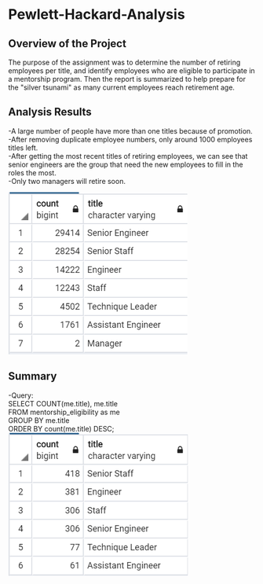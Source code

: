 # **Pewlett-Hackard-Analysis**

## Overview of the Project
The purpose of the assignment was to determine the number of retiring employees per title, and identify employees who are eligible to participate in a mentorship program. Then the report is summarized to help prepare for the "silver tsunami" as many current employees reach retirement age.
## Analysis Results
-A large number of people have more than one titles because of promotion.
<br /> -After removing duplicate employee numbers, only around 1000 employees titles left.
<br /> -After getting the most recent titles of retiring employees, we can see that senior engineers are the group that need the new employees to fill in the roles the most.
<br /> -Only two managers will retire soon. 

![retire_sum](retire_sum.png)
## Summary
-Query:
<br />SELECT COUNT(me.title), me.title
<br />FROM mentorship_eligibility as me
<br />GROUP BY me.title
<br />ORDER BY count(me.title) DESC;
<br />![me_sum](me_sum.png)


